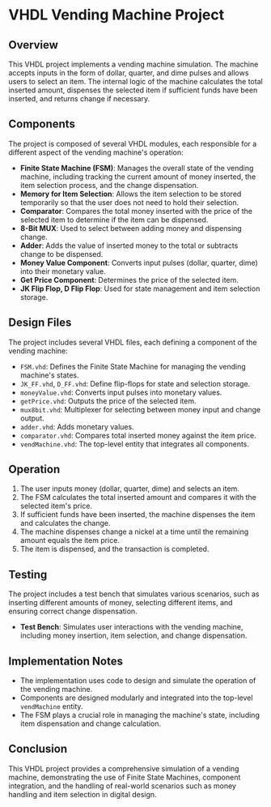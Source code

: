 # VHDL Vending Machine Project

## Overview

This VHDL project implements a vending machine simulation. The machine accepts inputs in the form of dollar, quarter, and dime pulses and allows users to select an item. The internal logic of the machine calculates the total inserted amount, dispenses the selected item if sufficient funds have been inserted, and returns change if necessary.

## Components

The project is composed of several VHDL modules, each responsible for a different aspect of the vending machine's operation:

- **Finite State Machine (FSM)**: Manages the overall state of the vending machine, including tracking the current amount of money inserted, the item selection process, and the change dispensation.
- **Memory for Item Selection**: Allows the item selection to be stored temporarily so that the user does not need to hold their selection.
- **Comparator**: Compares the total money inserted with the price of the selected item to determine if the item can be dispensed.
- **8-Bit MUX**: Used to select between adding money and dispensing change.
- **Adder**: Adds the value of inserted money to the total or subtracts change to be dispensed.
- **Money Value Component**: Converts input pulses (dollar, quarter, dime) into their monetary value.
- **Get Price Component**: Determines the price of the selected item.
- **JK Flip Flop, D Flip Flop**: Used for state management and item selection storage.

## Design Files

The project includes several VHDL files, each defining a component of the vending machine:

- `FSM.vhd`: Defines the Finite State Machine for managing the vending machine's states.
- `JK_FF.vhd`, `D_FF.vhd`: Define flip-flops for state and selection storage.
- `moneyValue.vhd`: Converts input pulses into monetary values.
- `getPrice.vhd`: Outputs the price of the selected item.
- `mux8bit.vhd`: Multiplexer for selecting between money input and change output.
- `adder.vhd`: Adds monetary values.
- `comparator.vhd`: Compares total inserted money against the item price.
- `vendMachine.vhd`: The top-level entity that integrates all components.

## Operation

1. The user inputs money (dollar, quarter, dime) and selects an item.
2. The FSM calculates the total inserted amount and compares it with the selected item's price.
3. If sufficient funds have been inserted, the machine dispenses the item and calculates the change.
4. The machine dispenses change a nickel at a time until the remaining amount equals the item price.
5. The item is dispensed, and the transaction is completed.

## Testing

The project includes a test bench that simulates various scenarios, such as inserting different amounts of money, selecting different items, and ensuring correct change dispensation.

- **Test Bench**: Simulates user interactions with the vending machine, including money insertion, item selection, and change dispensation.

## Implementation Notes

- The implementation uses code to design and simulate the operation of the vending machine.
- Components are designed modularly and integrated into the top-level `vendMachine` entity.
- The FSM plays a crucial role in managing the machine's state, including item dispensation and change calculation.

## Conclusion

This VHDL project provides a comprehensive simulation of a vending machine, demonstrating the use of Finite State Machines, component integration, and the handling of real-world scenarios such as money handling and item selection in digital design.
